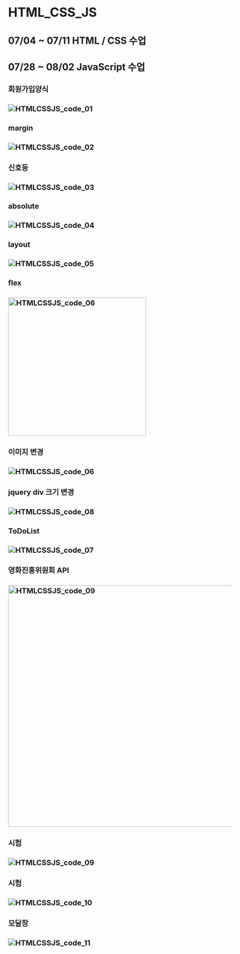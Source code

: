 # HTML_CSS_JS
## 07/04 ~ 07/11 HTML / CSS 수업 
## 07/28 ~ 08/02 JavaScript 수업 
### 회원가입양식 
### ![HTMLCSSJS_code_01](https://github.com/Jang-jw/HTML_CSS_JS/assets/134268098/7ff5fd8c-1de1-4103-b658-54c8e69d9cac)
### margin 
### ![HTMLCSSJS_code_02](https://github.com/Jang-jw/HTML_CSS_JS/assets/134268098/2ea795ec-c9e2-40a7-a572-8205c856c336)
### 신호등
### ![HTMLCSSJS_code_03](https://github.com/Jang-jw/HTML_CSS_JS/assets/134268098/07e6a571-3e11-4e97-a020-a96f7bbebfec)
### absolute 
### ![HTMLCSSJS_code_04](https://github.com/Jang-jw/HTML_CSS_JS/assets/134268098/be3b1d9e-fe6d-44f4-9b24-e5f83a7abafd)
### layout 
### ![HTMLCSSJS_code_05](https://github.com/Jang-jw/HTML_CSS_JS/assets/134268098/780e0398-ff6d-4cfd-9194-9116acb3ad02)
### flex 
### <img width="310" alt="HTMLCSSJS_code_06" src="https://github.com/Jang-jw/HTML_CSS_JS/assets/134268098/feb43f15-fc0d-4580-9a96-18289232b359">
### 이미지 변경 
### ![HTMLCSSJS_code_06](https://github.com/Jang-jw/HTML_CSS_JS/assets/134268098/91a80ad5-df84-4e5b-b4aa-b8c4e06d2000)
### jquery div 크기 변경 
### ![HTMLCSSJS_code_08](https://github.com/Jang-jw/HTML_CSS_JS/assets/134268098/922d361d-6e36-44f5-b5e0-a8c5356f57a3)
### ToDoList 
### ![HTMLCSSJS_code_07](https://github.com/Jang-jw/HTML_CSS_JS/assets/134268098/8c918390-801e-4bbe-993e-06b54331188b)
### 영화진흥위원회 API 
### <img width="541" alt="HTMLCSSJS_code_09" src="https://github.com/Jang-jw/HTML_CSS_JS/assets/134268098/cd13d2f9-08ae-434c-8d75-bb432670e412">
### 시험 
### ![HTMLCSSJS_code_09](https://github.com/Jang-jw/HTML_CSS_JS/assets/134268098/922a4f22-4d00-44d0-86f1-00119807ba0f)
### 시험 
### ![HTMLCSSJS_code_10](https://github.com/Jang-jw/HTML_CSS_JS/assets/134268098/b1124523-62f6-48d0-a67e-64bfe0464261)
### 모달창 
### ![HTMLCSSJS_code_11](https://github.com/Jang-jw/HTML_CSS_JS/assets/134268098/5c0ce785-ef2e-4fe9-84dc-4fb09a64b1c3)

